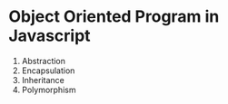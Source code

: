 # Object Oriented Program in Javascript

1. Abstraction
2. Encapsulation
3. Inheritance
4. Polymorphism

